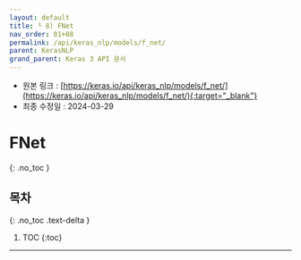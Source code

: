 ```yaml
---
layout: default
title: └ 8) FNet
nav_order: 01+08
permalink: /api/keras_nlp/models/f_net/
parent: KerasNLP
grand_parent: Keras 3 API 문서
---
```


* 원본 링크 : [https://keras.io/api/keras_nlp/models/f_net/](https://keras.io/api/keras_nlp/models/f_net/){:target="_blank"}
* 최종 수정일 : 2024-03-29

# FNet
{: .no_toc }

## 목차
{: .no_toc .text-delta }

1. TOC
{:toc}

---
